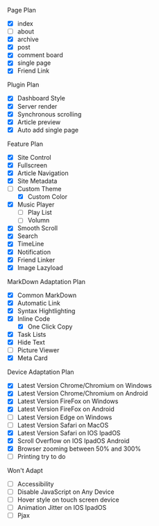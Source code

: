 Page Plan

- [x] index
- [ ] about
- [x] archive
- [x] post
- [x] comment board
- [x] single page
- [x] Friend Link

Plugin Plan  

- [x] Dashboard Style
- [x] Server render
- [x] Synchronous scrolling
- [x] Article preview
- [x] Auto add single page

Feature Plan

- [x] Site Control
- [x] Fullscreen
- [x] Article Navigation
- [x] Site Metadata
- [ ] Custom Theme
    - [x] Custom Color
- [x] Music Player
    - [ ] Play List
    - [ ] Volumn
- [x] Smooth Scroll
- [x] Search
- [x] TimeLine
- [x] Notification
- [x] Friend Linker
- [x] Image Lazyload
 
MarkDown Adaptation Plan  

- [x] Common MarkDown
- [x] Automatic Link
- [x] Syntax Hightlighting
- [x] Inline Code
    - [x] One Click Copy
- [x] Task Lists
- [x] Hide Text
- [ ] Picture Viewer
- [x] Meta Card

Device Adaptation Plan  

- [x] Latest Version Chrome/Chromium  on Windows  
- [x] Latest Version Chrome/Chromium  on Android  
- [x] Latest Version FireFox          on Windows  
- [x] Latest Version FireFox          on Android  
- [ ] Latest Version Edge             on Windows  
- [ ] Latest Version Safari           on MacOS  
- [x] Latest Version Safari           on IOS IpadOS  
- [x] Scroll Overflow                 on IOS IpadOS Android  
- [x] Browser zooming                 between 50% and 300%  
- [ ] Printing                        try to do  

Won't Adapt  

- [ ] Accessibility
- [ ] Disable JavaScript              on Any Device
- [ ] Hover style                     on touch screen device  
- [ ] Animation Jitter                on IOS IpadOS
- [ ] Pjax